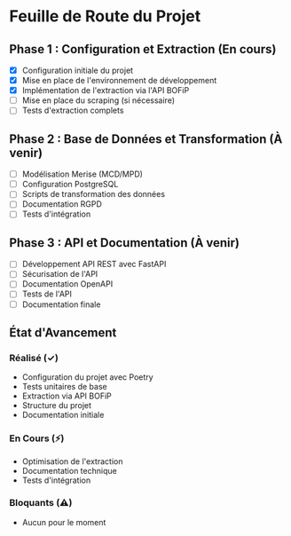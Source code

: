 # Feuille de Route du Projet

## Phase 1 : Configuration et Extraction (En cours)
- [x] Configuration initiale du projet
- [x] Mise en place de l'environnement de développement
- [x] Implémentation de l'extraction via l'API BOFiP
- [ ] Mise en place du scraping (si nécessaire)
- [ ] Tests d'extraction complets

## Phase 2 : Base de Données et Transformation (À venir)
- [ ] Modélisation Merise (MCD/MPD)
- [ ] Configuration PostgreSQL
- [ ] Scripts de transformation des données
- [ ] Documentation RGPD
- [ ] Tests d'intégration

## Phase 3 : API et Documentation (À venir)
- [ ] Développement API REST avec FastAPI
- [ ] Sécurisation de l'API
- [ ] Documentation OpenAPI
- [ ] Tests de l'API
- [ ] Documentation finale

## État d'Avancement

### Réalisé (✓)
- Configuration du projet avec Poetry
- Tests unitaires de base
- Extraction via API BOFiP
- Structure du projet
- Documentation initiale

### En Cours (⚡)
- Optimisation de l'extraction
- Documentation technique
- Tests d'intégration

### Bloquants (⚠)
- Aucun pour le moment 